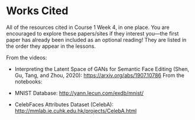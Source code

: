 # Works Cited

All of the resources cited in Course 1 Week 4, in one place. You are encouraged to explore these papers/sites if they interest you—the first paper has already been included as an optional reading! They are listed in the order they appear in the lessons.

From the videos:

+ Interpreting the Latent Space of GANs for Semantic Face Editing (Shen, Gu, Tang, and Zhou, 2020): https://arxiv.org/abs/1907.10786
From the notebooks:

+ MNIST Database: http://yann.lecun.com/exdb/mnist/

+ CelebFaces Attributes Dataset (CelebA): http://mmlab.ie.cuhk.edu.hk/projects/CelebA.html